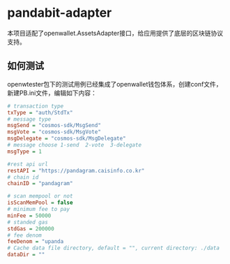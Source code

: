 # pandabit-adapter

本项目适配了openwallet.AssetsAdapter接口，给应用提供了底层的区块链协议支持。

## 如何测试

openwtester包下的测试用例已经集成了openwallet钱包体系，创建conf文件，新建PB.ini文件，编辑如下内容：

```ini
# transaction type
txType = "auth/StdTx"
# message type
msgSend = "cosmos-sdk/MsgSend"
msgVote = "cosmos-sdk/MsgVote"
msgDelegate = "cosmos-sdk/MsgDelegate"
# message choose 1-send  2-vote  3-delegate
msgType = 1

#rest api url
restAPI = "https://pandagram.caisinfo.co.kr"
# chain id
chainID = "pandagram"

# scan mempool or not
isScanMemPool = false
# minimum fee to pay
minFee = 50000
# standed gas
stdGas = 200000
# fee denom
feeDenom = "upanda
# Cache data file directory, default = "", current directory: ./data
dataDir = ""
```

